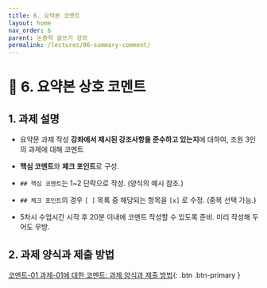 ```yaml
---
title: 6. 요약본 코멘트
layout: home
nav_order: 6
parent: 논증적 글쓰기 강의
permalink: /lectures/06-summary-comment/
---
```


# 📝 6. 요약본 상호 코멘트

## 1. 과제 설명

- 요약문 과제 작성 **강좌에서 제시된 강조사항을 준수하고 있는지**에 대하여, 조원 3인의 과제에 대해 코멘트

- **핵심 코멘트**와 **체크 포인트**로 구성.

- `## 핵심 코멘트`는 1~2 단락으로 작성. (양식의 예시 참조.)

- `## 체크 포인트`의 경우 `[ ]` 목록 중 해당되는 항목을 `[x]` 로 수정. (중복 선택 가능.)

- 5차시 수업시간 시작 후 20분 이내에 코멘트 작성할 수 있도록 준비. 미리 작성해 두어도 무방.

## 2. 과제 양식과 제출 방법

[코멘트-01 과제-01에 대한 코멘트: 과제 양식과 제출 방법]({{site.baseurl}}/assignments/comment-01-asmt-01){: .btn .btn-primary }
